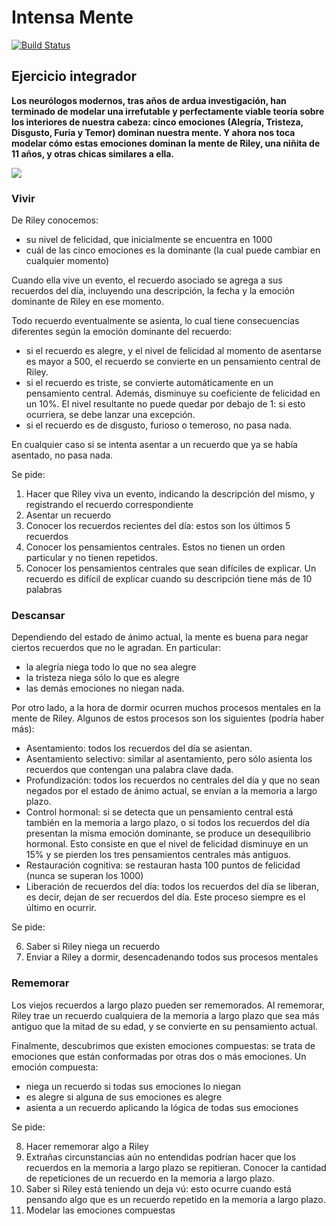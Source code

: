 # Intensa Mente
 
[![Build Status](https://travis-ci.org/wollok/ejercicioIntegradorIntensamente.svg?branch=master)](https://travis-ci.org/wollok/ejercicioIntegradorIntensamente)


## Ejercicio integrador

**Los neurólogos modernos, tras años de ardua investigación, han terminado de modelar una irrefutable y perfectamente viable teoría sobre los interiores de nuestra cabeza: cinco emociones (Alegría, Tristeza, Disgusto, Furia y Temor) dominan nuestra mente.
Y ahora nos toca modelar cómo estas emociones dominan la mente de Riley, una niñita de 11 años, y otras chicas similares a ella.**

![](intensamente.jpg)

### Vivir
De Riley conocemos:
- su nivel de felicidad, que inicialmente se encuentra en 1000
- cuál de las cinco emociones es la dominante (la cual puede cambiar en cualquier momento) 

Cuando ella vive un evento, el recuerdo asociado se agrega a sus recuerdos del día, incluyendo una descripción, la fecha y la emoción dominante de Riley en ese momento.

Todo recuerdo eventualmente se asienta, lo cual tiene consecuencias diferentes según la emoción dominante del recuerdo: 
- si el recuerdo es alegre, y el nivel de felicidad al momento de asentarse es mayor a 500, el recuerdo se convierte en un pensamiento central de Riley. 
- si el recuerdo es triste, se convierte automáticamente en un pensamiento central. Además, disminuye su coeficiente de felicidad en un 10%. El nivel resultante no puede quedar por debajo de 1: si esto ocurriera, se debe lanzar una excepción. 
- si el recuerdo es de disgusto, furioso o temeroso, no pasa nada.

En cualquier caso si se intenta asentar a un recuerdo que ya se había asentado, no pasa nada.

Se pide:

1. Hacer que Riley viva un evento, indicando la descripción del mismo, y registrando el recuerdo correspondiente
2. Asentar un recuerdo
3. Conocer los recuerdos recientes del día: estos son los últimos 5 recuerdos
4. Conocer los pensamientos centrales. Estos no tienen un orden particular y no tienen repetidos. 
5. Conocer los pensamientos centrales que sean difíciles de explicar. Un recuerdo es difícil de explicar cuando su descripción tiene más de 10 palabras


### Descansar

Dependiendo del estado de ánimo actual, la mente es buena para negar ciertos recuerdos que no le agradan. En particular: 

- la alegría niega todo lo que no sea alegre
- la tristeza niega sólo lo que es alegre
- las demás emociones no niegan nada. 

Por otro lado, a la hora de dormir ocurren muchos procesos mentales en la mente de Riley. Algunos de estos procesos son los siguientes (podría haber más):

- Asentamiento: todos los recuerdos del día se asientan.
- Asentamiento selectivo: similar al asentamiento, pero sólo asienta los recuerdos que contengan una palabra clave dada. 
- Profundización: todos los recuerdos no centrales del día y que no sean negados por el estado de ánimo actual, se envían a la memoria a largo plazo. 
- Control hormonal: si se detecta que un pensamiento central está también en la memoria a largo plazo, o si todos los recuerdos del día presentan la misma emoción dominante, se produce un desequilibrio hormonal. Esto consiste en que el nivel de felicidad disminuye en un 15% y se pierden los tres pensamientos centrales más antiguos. 
- Restauración cognitiva: se restauran hasta 100 puntos de felicidad (nunca se superan los 1000)
- Liberación de recuerdos del día: todos los recuerdos del día se liberan, es decir, dejan de ser recuerdos del día. Este proceso siempre es el último en ocurrir. 

Se pide:

6. Saber si Riley niega un recuerdo
7. Enviar a Riley a dormir, desencadenando todos sus procesos mentales

### Rememorar

Los viejos recuerdos a largo plazo pueden ser rememorados. Al rememorar, Riley trae un recuerdo cualquiera de la memoria a largo plazo que sea más antiguo que la mitad de su edad, y se convierte en su pensamiento actual. 

Finalmente, descubrimos que existen emociones compuestas: se trata de emociones que están conformadas por otras dos o más emociones. Un emoción compuesta:
- niega un recuerdo si todas sus emociones lo niegan
- es alegre si alguna de sus emociones es alegre
- asienta a un recuerdo aplicando la lógica de todas sus emociones

Se pide:

8. Hacer rememorar algo a Riley 
9. Extrañas circunstancias aún no entendidas podrían hacer que los recuerdos en la memoria a largo plazo se repitieran. Conocer la cantidad de repeticiones de un recuerdo en la memoria a largo plazo. 
10. Saber si Riley está teniendo un deja vú: esto ocurre cuando está pensando algo que es un recuerdo repetido en la memoria a largo plazo.
11. Modelar las emociones compuestas


